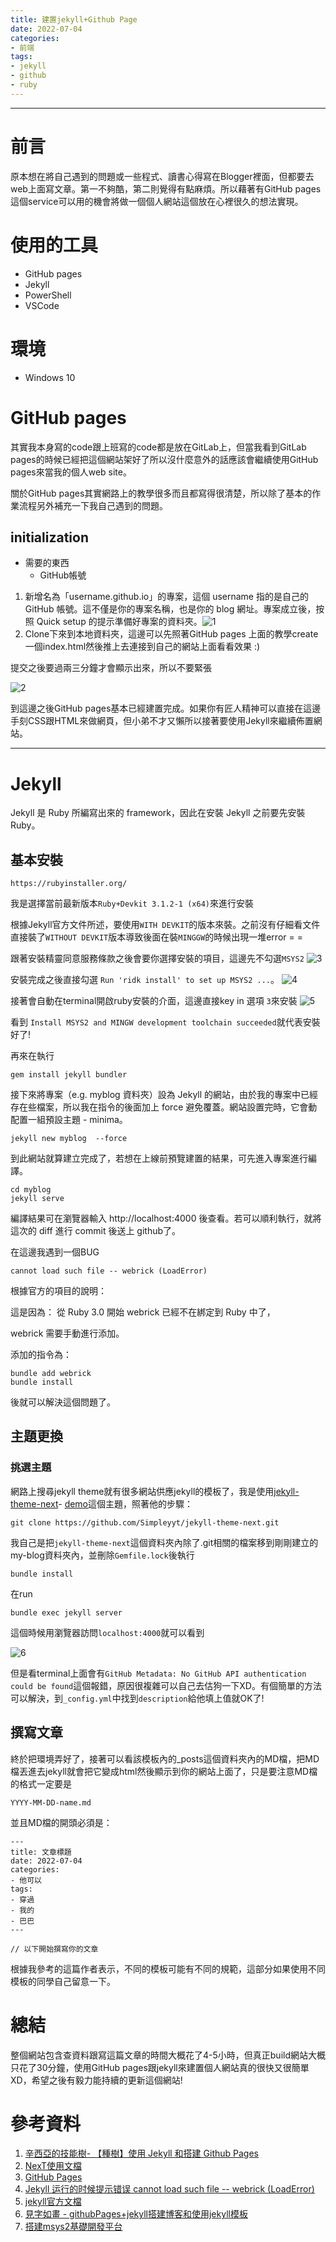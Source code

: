```yaml
---
title: 建置jekyll+Github Page
date: 2022-07-04
categories:
- 前端
tags:
- jekyll
- github
- ruby
--- 
```

---
# 前言
原本想在將自己遇到的問題或一些程式、讀書心得寫在Blogger裡面，但都要去web上面寫文章。第一不夠酷，第二則覺得有點麻煩。所以藉著有GitHub pages這個service可以用的機會將做一個個人網站這個放在心裡很久的想法實現。


# 使用的工具
- GitHub pages
- Jekyll
- PowerShell
- VSCode
  
# 環境
- Windows 10

# GitHub pages
其實我本身寫的code跟上班寫的code都是放在GitLab上，但當我看到GitLab pages的時候已經把這個網站架好了所以沒什麼意外的話應該會繼續使用GitHub pages來當我的個人web site。

關於GitHub pages其實網路上的教學很多而且都寫得很清楚，所以除了基本的作業流程另外補充一下我自己遇到的問題。

## initialization 

- 需要的東西
  - GitHub帳號


1. 新增名為「username.github.io」的專案，這個 username 指的是自己的 GitHub 帳號。這不僅是你的專案名稱，也是你的 blog 網址。專案成立後，按照 Quick setup 的提示準備好專案的資料夾。![1](/assets/images/001/1.png)
2. Clone下來到本地資料夾，這邊可以先照著GitHub pages 上面的教學create一個index.html然後推上去連接到自己的網站上面看看效果 :)
<div class="alert">
  提交之後要過兩三分鐘才會顯示出來，所以不要緊張
</div>

![2](/assets/images/001/2.png)

到這邊之後GitHub pages基本已經建置完成。如果你有匠人精神可以直接在這邊手刻CSS跟HTML來做網頁，但小弟不才又懶所以接著要使用Jekyll來繼續佈置網站。

---
# Jekyll

Jekyll 是 Ruby 所編寫出來的 framework，因此在安裝 Jekyll 之前要先安裝Ruby。

## 基本安裝

```
https://rubyinstaller.org/
```
我是選擇當前最新版本`Ruby+Devkit 3.1.2-1 (x64)`來進行安裝

根據Jekyll官方文件所述，要使用`WITH DEVKIT`的版本來裝。之前沒有仔細看文件直接裝了`WITHOUT DEVKIT`版本導致後面在裝`MINGGW`的時候出現一堆error = = 

跟著安裝精靈同意服務條款之後會要你選擇安裝的項目，這邊先不勾選`MSYS2`
![3](/assets/images/001/3.png)

安裝完成之後直接勾選  `Run 'ridk install' to set up MSYS2 ...`。
![4](/assets/images/001/4.png)

接著會自動在terminal開啟ruby安裝的介面，這邊直接key in 選項 `3`來安裝
![5](/assets/images/001/5.png)

看到 `Install MSYS2 and MINGW development toolchain succeeded`就代表安裝好了!

再來在執行
```
gem install jekyll bundler
```
接下來將專案（e.g. myblog 資料夾）設為 Jekyll 的網站，由於我的專案中已經存在些檔案，所以我在指令的後面加上 force 避免覆蓋。網站設置完時，它會動配置一組預設主題 - minima。

```
jekyll new myblog  --force 
```
到此網站就算建立完成了，若想在上線前預覽建置的結果，可先進入專案進行編譯。

```
cd myblog
jekyll serve
```
編譯結果可在瀏覽器輸入 http://localhost:4000 後查看。若可以順利執行，就將這次的 diff 進行 commit 後送上 github了。

在這邊我遇到一個BUG

```
cannot load such file -- webrick (LoadError)
```

根據官方的項目的說明：

這是因為：
從 Ruby 3.0 開始 webrick 已經不在綁定到 Ruby 中了，

webrick 需要手動進行添加。

添加的指令為：

```
bundle add webrick
bundle install
```
後就可以解決這個問題了。

## 主題更換

### 挑選主題

網路上搜尋jekyll theme就有很多網站供應jekyll的模板了，我是使用[jekyll-theme-next](http://theme-next.simpleyyt.com/getting-started.html)- [demo](https://simpleyyt.com/jekyll-theme-next/)這個主題，照著他的步驟：
```
git clone https://github.com/Simpleyyt/jekyll-theme-next.git
```
我自己是把`jekyll-theme-next`這個資料夾內除了.git相關的檔案移到剛剛建立的my-blog資料夾內，並刪除`Gemfile.lock`後執行

```
bundle install
```

在run

```
bundle exec jekyll server
```

這個時候用瀏覽器訪問`localhost:4000`就可以看到

![6](/assets/images/001/6.png)

但是看terminal上面會有`GitHub Metadata: No GitHub API authentication could be found`這個報錯，原因很複雜可以自己去估狗一下XD。有個簡單的方法可以解決，到`_config.yml`中找到`description`給他填上值就OK了!


## 撰寫文章

終於把環境弄好了，接著可以看該模板內的_posts這個資料夾內的MD檔，把MD檔丟進去jekyll就會把它變成html然後顯示到你的網站上面了，只是要注意MD檔的格式一定要是

`YYYY-MM-DD-name.md`

並且MD檔的開頭必須是：
```
---
title: 文章標題
date: 2022-07-04
categories:
- 他可以
tags:
- 穿過
- 我的
- 巴巴
--- 

// 以下開始撰寫你的文章
```

根據我參考的這篇作者表示，不同的模板可能有不同的規範，這部分如果使用不同模板的同學自己留意一下。

# 總結
整個網站包含查資料跟寫這篇文章的時間大概花了4-5小時，但真正build網站大概只花了30分鐘，使用GitHub pages跟jekyll來建置個人網站真的很快又很簡單XD，希望之後有毅力能持續的更新這個網站!


# 參考資料

1. [辛西亞的技能樹- 【種樹】使用 Jekyll 和搭建 Github Pages](https://cynthiachuang.github.io/Setting-Up-a-GitHub-Pages-Site-with-Jekyll/)
2. [NexT使用文檔](http://theme-next.simpleyyt.com/getting-started.html)
3. [GitHub Pages](https://pages.github.com/)
4. [Jekyll 运行的时候提示错误 cannot load such file -- webrick (LoadError)](https://www.cnblogs.com/huyuchengus/p/15473035.html)
5. [jekyll官方文檔](https://jekyllrb.com/)
6. [見字如畫 - githubPages+jekyll搭建博客和使用jekyll模板](https://giselle527.github.io/2018/02/12/problems)
7. [搭建msys2基礎開發平台](https://blog.csdn.net/pfysw/article/details/109247846)